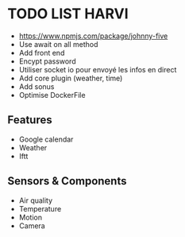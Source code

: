 # TODO LIST HARVI

- https://www.npmjs.com/package/johnny-five
- Use await on all method
- Add front end
- Encypt password
- Utiliser socket io pour envoyé les infos en direct
- Add core plugin (weather, time)
- Add sonus
- Optimise DockerFile

 
## Features

- Google calendar
- Weather 
- Iftt


## Sensors & Components

- Air quality 
- Temperature
- Motion
- Camera